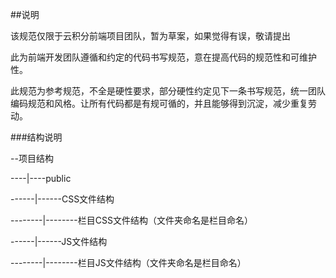 ##说明

该规范仅限于云积分前端项目团队，暂为草案，如果觉得有误，敬请提出

此为前端开发团队遵循和约定的代码书写规范，意在提高代码的规范性和可维护性。 

此规范为参考规范，不全是硬性要求，部分硬性约定见下一条书写规范，统一团队编码规范和风格。让所有代码都是有规可循的，并且能够得到沉淀，减少重复劳动。

###结构说明

--项目结构

----|----public

------|------CSS文件结构

--------|--------栏目CSS文件结构（文件夹命名是栏目命名）

------|------JS文件结构

--------|--------栏目JS文件结构（文件夹命名是栏目命名）